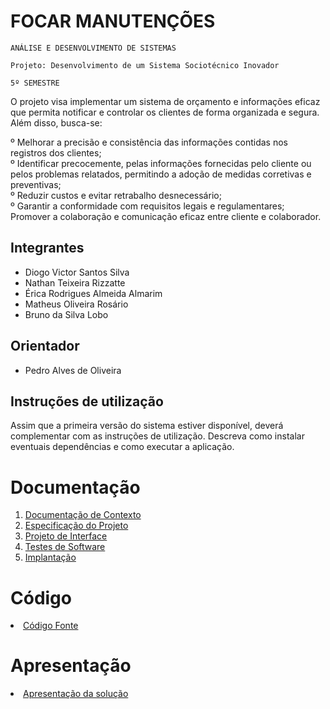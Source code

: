 # FOCAR MANUTENÇÕES

`ANÁLISE E DESENVOLVIMENTO DE SISTEMAS`

`Projeto: Desenvolvimento de um Sistema Sociotécnico Inovador`

`5º SEMESTRE`
  
O projeto visa implementar um sistema de orçamento e informações eficaz que permita notificar e controlar os clientes de forma organizada e segura. Além disso, busca-se:

º Melhorar a precisão e consistência das informações contidas nos registros dos clientes;  
º Identificar precocemente, pelas informações fornecidas pelo cliente ou pelos problemas relatados, permitindo a adoção de medidas corretivas e preventivas;  
º Reduzir custos e evitar retrabalho desnecessário;  
º Garantir a conformidade com requisitos legais e regulamentares;  
Promover a colaboração e comunicação eficaz entre cliente e colaborador.

## Integrantes

* Diogo Victor Santos Silva
* Nathan Teixeira Rizzatte
* Érica Rodrigues Almeida Almarim
* Matheus Oliveira Rosário
* Bruno da Silva Lobo

## Orientador

* Pedro Alves de Oliveira

## Instruções de utilização

Assim que a primeira versão do sistema estiver disponível, deverá complementar com as instruções de utilização. Descreva como instalar eventuais dependências e como executar a aplicação.

# Documentação

<ol>
<li><a href="documentos/01-Documentação de Contexto.md"> Documentação de Contexto</a></li>
<li><a href="documentos/02-Especificação do Projeto.md"> Especificação do Projeto</a></li>
<li><a href="documentos/03-Projeto de Interface.md"> Projeto de Interface</a></li>
<li><a href="documentos/04-Testes de Software.md"> Testes de Software</a></li>
<li><a href="documentos/05-Implantação.md"> Implantação</a></li>
</ol>

# Código

<li><a href="codigo-fonte/README.md"> Código Fonte</a></li>

# Apresentação

<li><a href="apresentacao/README.md"> Apresentação da solução</a></li>
